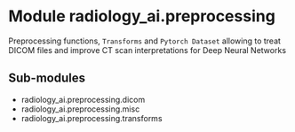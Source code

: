Module radiology_ai.preprocessing
=================================
Preprocessing functions, `Transforms` and `Pytorch Dataset` allowing to treat DICOM files and improve CT scan interpretations for Deep Neural Networks

Sub-modules
-----------
* radiology_ai.preprocessing.dicom
* radiology_ai.preprocessing.misc
* radiology_ai.preprocessing.transforms